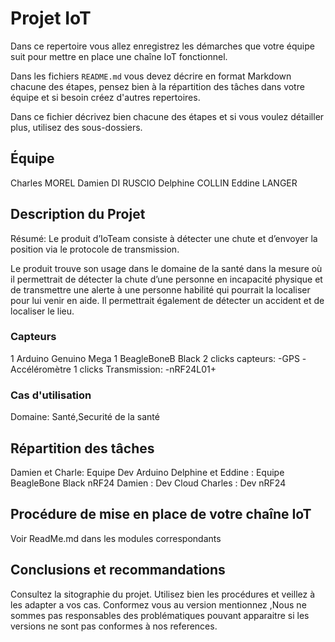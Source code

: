 # Projet IoT

Dans ce repertoire vous allez enregistrez les démarches que votre équipe suit
pour mettre en place une chaîne IoT fonctionnel.

Dans les fichiers `README.md` vous devez décrire en format Markdown chacune des étapes, pensez bien à la répartition des tâches dans votre équipe et si besoin créez d'autres repertoires.

Dans ce fichier décrivez bien chacune des étapes et si vous voulez détailler plus, utilisez des sous-dossiers.

## Équipe
Charles MOREL
Damien DI RUSCIO
Delphine COLLIN
Eddine LANGER
## Description du Projet
Résumé:
Le produit d’IoTeam consiste à détecter une chute et d’envoyer la position via le protocole de transmission.

Le produit trouve son usage dans le domaine de la santé dans la mesure où il permettrait de détecter la chute d’une personne en incapacité physique et de transmettre une alerte à une personne habilité qui pourrait la localiser pour lui venir en aide.
Il permettrait également de détecter un accident et de localiser le lieu.

### Capteurs
1 Arduino Genuino Mega
1 BeagleBoneB Black
2 clicks capteurs:
-GPS
-Accéléromètre
1 clicks Transmission:
-nRF24L01+
### Cas d'utilisation
Domaine: Santé,Securité de la santé
## Répartition des tâches
Damien et Charle: Equipe Dev Arduino 
Delphine et Eddine : Equipe BeagleBone Black nRF24
Damien : Dev Cloud
Charles : Dev nRF24

## Procédure de mise en place de votre chaîne IoT
Voir ReadMe.md dans les modules correspondants
## Conclusions et recommandations

Consultez la sitographie du projet. 
Utilisez bien les procédures et veillez à les adapter a vos cas.
Conformez vous au version mentionnez ,Nous ne sommes pas responsables des problématiques pouvant apparaitre si les versions ne sont pas conformes à nos references.



